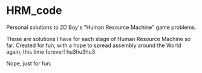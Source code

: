 # HRM_code
Personal solutions to 2D Boy's "Human Resource Machine" game problems.

Those are solutions I have for each stage of Human Resource Machine so far.
Created for fun, with a hope to spread assembly around the World again, this time forever! hu3hu3hu3

Nope, just for fun.
